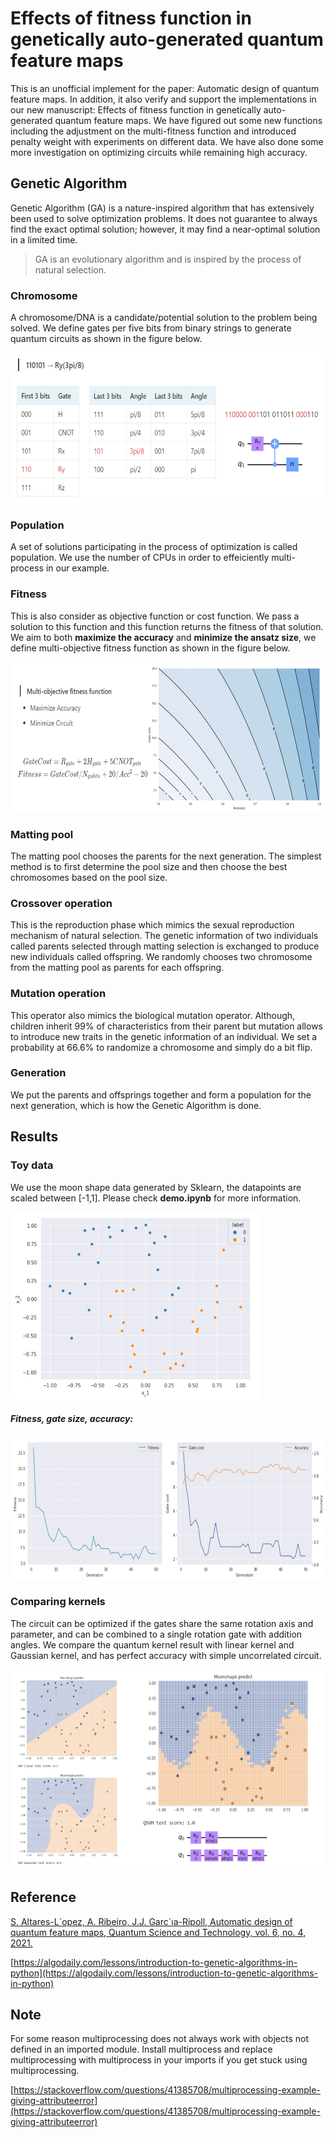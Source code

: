 # Effects of fitness function in genetically auto-generated quantum feature maps

This is an unofficial implement for the paper: Automatic design of quantum feature maps. In addition, it also verify and support the implementations in our new manuscript: Effects of fitness function in genetically auto-generated quantum feature maps. We have figured out some new functions including the adjustment on the multi-fitness function and introduced penalty weight with experiments on different data. We have also done some more investigation on optimizing circuits while remaining high accuracy.

## Genetic Algorithm
Genetic Algorithm (GA) is a nature-inspired algorithm that has extensively been used to solve optimization problems. It does not guarantee to always find the exact optimal solution; however, it may find a near-optimal solution in a limited time.

>GA is an evolutionary algorithm and is inspired by the process of natural selection.

### Chromosome
A chromosome/DNA is a candidate/potential solution to the problem being solved. We define gates per five bits from binary strings to generate quantum circuits as shown in the figure below.

<img src="https://github.com/doggydoggy0101/Genetic_quantum_feature_map/blob/main/image/encode.png" width="600" height="240">

### Population
A set of solutions participating in the process of optimization is called population. We use the number of CPUs in order to effeiciently multi-process in our example.

### Fitness
This is also consider as objective function or cost function. We pass a solution to this function and this function returns the fitness of that solution. We aim to both **maximize the accuracy** and **minimize the ansatz size**, we define multi-objective fitness function as shown in the figure below.

<img src="https://github.com/doggydoggy0101/Genetic_quantum_feature_map/blob/main/image/fitness.png" width="600" height="240">

### Matting pool 
The matting pool chooses the parents for the next generation. The simplest method is to first determine the pool size and then choose the best chromosomes based on the pool size.

### Crossover operation 
This is the reproduction phase which mimics the sexual reproduction mechanism of natural selection. The genetic information of two individuals called parents selected through matting selection is exchanged to produce new individuals called offspring. We randomly chooses two chromosome from the matting pool as parents for each offspring.

### Mutation operation 
This operator also mimics the biological mutation operator. Although, children inherit 99% of characteristics from their parent but mutation allows to introduce new traits in the genetic information of an individual. We set a probability at 66.6% to randomize a chromosome and simply do a bit flip.

### Generation
We put the parents and offsprings together and form a population for the next generation, which is how the Genetic Algorithm is done.

## Results

### Toy data
We use the moon shape data generated by Sklearn, the datapoints are scaled between [-1,1]. Please check **demo.ipynb** for more information.

<img src="https://github.com/doggydoggy0101/Genetic_quantum_feature_map/blob/main/image/moonshape.png" width="400" height="300">

##### Fitness, gate size, accuracy:

<img src="https://github.com/doggydoggy0101/Genetic_quantum_feature_map/blob/main/image/cost.png" width="600" height="225">

### Comparing kernels
The circuit can be optimized if the gates share the same rotation axis and parameter, and can be combined to a single rotation gate with addition angles. We compare the quantum kernel result with linear kernel and Gaussian kernel, and has perfect accuracy with simple uncorrelated circuit.

<img src="https://github.com/doggydoggy0101/Genetic_quantum_feature_map/blob/main/image/kernels.png" width="600" height="320">

## Reference

[S. Altares-L´opez, A. Ribeiro, J.J. Garc´ıa-Ripoll, Automatic design of
quantum feature maps, Quantum Science and Technology, vol. 6, no. 4, 2021.](https://iopscience.iop.org/article/10.1088/2058-9565/ac1ab1) 

[https://algodaily.com/lessons/introduction-to-genetic-algorithms-in-python](https://algodaily.com/lessons/introduction-to-genetic-algorithms-in-python)


## Note
For some reason multiprocessing does not always work with objects not defined in an imported module. Install multiprocess and replace multiprocessing with multiprocess in your imports if you get stuck using multiprocessing.

[https://stackoverflow.com/questions/41385708/multiprocessing-example-giving-attributeerror](https://stackoverflow.com/questions/41385708/multiprocessing-example-giving-attributeerror)
